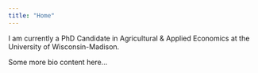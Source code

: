 ```yaml
---
title: "Home"
---
```


I am currently a PhD Candidate in Agricultural \& Applied Economics at the University of Wisconsin-Madison. 

Some more bio content here...
